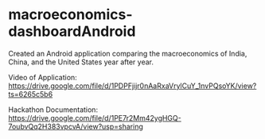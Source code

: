 # macroeconomics-dashboardAndroid
Created an Android application comparing the macroeconomics of India, China, and the United States year after year.

Video of Application: https://drive.google.com/file/d/1PDPFjijr0nAaRxaVrylCuY_1nvPQsoYK/view?ts=6265c5b6

Hackathon Documentation: https://drive.google.com/file/d/1PE7r2Mm42ygHGQ-7oubvQq2H383vpcvA/view?usp=sharing
